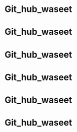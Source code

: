 # Git_hub_waseet
# Git_hub_waseet
# Git_hub_waseet
# Git_hub_waseet
# Git_hub_waseet
# Git_hub_waseet
